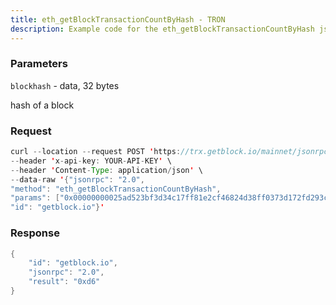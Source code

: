 ```yaml
---
title: eth_getBlockTransactionCountByHash - TRON
description: Example code for the eth_getBlockTransactionCountByHash json-rpc method. Сomplete guide on how to use eth_getBlockTransactionCountByHash json-rpc in GetBlock.io Web3 documentation.
---
```


### Parameters


`blockhash` - data, 32 bytes

hash of a block

### Request

``` java
curl --location --request POST 'https://trx.getblock.io/mainnet/jsonrpc' \
--header 'x-api-key: YOUR-API-KEY' \
--header 'Content-Type: application/json' \
--data-raw '{"jsonrpc": "2.0",
"method": "eth_getBlockTransactionCountByHash",
"params": ["0x00000000025ad523bf3d34c17ff81e2cf46824d38ff0373d172fd293ca7e651f"],
"id": "getblock.io"}'
```

###  Response

``` java
{
    "id": "getblock.io",
    "jsonrpc": "2.0",
    "result": "0xd6"
}
```

